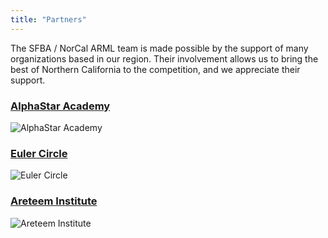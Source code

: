 ```yaml
---
title: "Partners"
---
```


The SFBA / NorCal ARML team is made possible by the support of many
organizations based in our region. Their involvement allows us to bring the best
of Northern California to the competition, and we appreciate their support.

### [AlphaStar Academy](https://alphastar.academy/)

![AlphaStar Academy](/assets/logo-alphastar.png)

### [Euler Circle](https://eulercircle.com/)

![Euler Circle](/assets/logo-eulercircle.png)

### [Areteem Institute](https://areteem.org/)

![Areteem Institute](/assets/logo-areteem.png)

